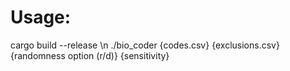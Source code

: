 # Usage:
cargo build --release \n
./bio_coder {codes.csv} {exclusions.csv} {randomness option (r/d)} {sensitivity}